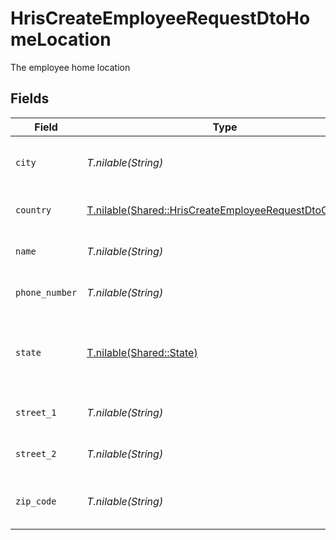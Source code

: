 # HrisCreateEmployeeRequestDtoHomeLocation

The employee home location


## Fields

| Field                                                                                                                | Type                                                                                                                 | Required                                                                                                             | Description                                                                                                          | Example                                                                                                              |
| -------------------------------------------------------------------------------------------------------------------- | -------------------------------------------------------------------------------------------------------------------- | -------------------------------------------------------------------------------------------------------------------- | -------------------------------------------------------------------------------------------------------------------- | -------------------------------------------------------------------------------------------------------------------- |
| `city`                                                                                                               | *T.nilable(String)*                                                                                                  | :heavy_minus_sign:                                                                                                   | The city where the location is situated                                                                              | Grantham                                                                                                             |
| `country`                                                                                                            | [T.nilable(Shared::HrisCreateEmployeeRequestDtoCountry)](../../models/shared/hriscreateemployeerequestdtocountry.md) | :heavy_minus_sign:                                                                                                   | The country code                                                                                                     |                                                                                                                      |
| `name`                                                                                                               | *T.nilable(String)*                                                                                                  | :heavy_minus_sign:                                                                                                   | The name of the location                                                                                             | Woolsthorpe Manor                                                                                                    |
| `phone_number`                                                                                                       | *T.nilable(String)*                                                                                                  | :heavy_minus_sign:                                                                                                   | The phone number of the location                                                                                     | +44 1476 860 364                                                                                                     |
| `state`                                                                                                              | [T.nilable(Shared::State)](../../models/shared/state.md)                                                             | :heavy_minus_sign:                                                                                                   | The ISO3166-2 sub division where the location is situated                                                            |                                                                                                                      |
| `street_1`                                                                                                           | *T.nilable(String)*                                                                                                  | :heavy_minus_sign:                                                                                                   | The first line of the address                                                                                        | Water Lane                                                                                                           |
| `street_2`                                                                                                           | *T.nilable(String)*                                                                                                  | :heavy_minus_sign:                                                                                                   | The second line of the address                                                                                       | Woolsthorpe by Colsterworth                                                                                          |
| `zip_code`                                                                                                           | *T.nilable(String)*                                                                                                  | :heavy_minus_sign:                                                                                                   | The ZIP code/Postal code of the location                                                                             | NG33 5NR                                                                                                             |
